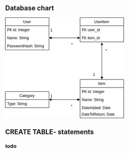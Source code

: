 ## Database chart 
<img src="https://github.com/uberballo/Pawnstore/blob/master/documentation/databaseChart.png">  

## CREATE TABLE- statements
### todo
